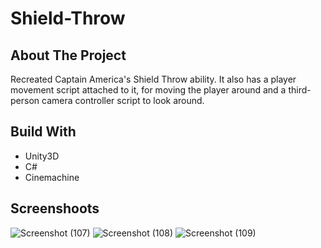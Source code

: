 # Shield-Throw

## About The Project

Recreated Captain America's Shield Throw ability. It also has a player movement script attached to it, for moving the player around and a third-person camera controller script to look around.

## Build With

- Unity3D
- C#
- Cinemachine

## Screenshoots

![Screenshot (107)](https://user-images.githubusercontent.com/50441829/155854739-51d4c325-eca3-4a76-a43e-cbb43f4d2048.png)
![Screenshot (108)](https://user-images.githubusercontent.com/50441829/155854742-e1f74227-b40c-44c6-990c-365dbb11ce52.png)
![Screenshot (109)](https://user-images.githubusercontent.com/50441829/155854733-cab6aa9f-3c09-4ccf-b8a9-2cfd0cd9858d.png)
